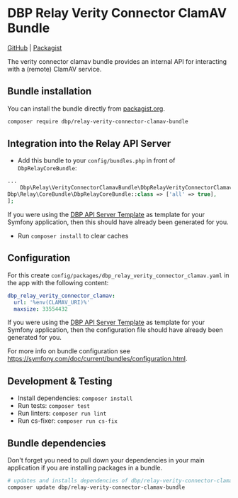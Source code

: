 # DBP Relay Verity Connector ClamAV Bundle

[GitHub](https://github.com/digital-blueprint/relay-verity-connector-clamav-bundle) |
[Packagist](https://packagist.org/packages/dbp/relay-verity-connector-clamav-bundle)

The verity connector clamav bundle provides an internal API for interacting with a (remote) ClamAV service.

## Bundle installation

You can install the bundle directly from [packagist.org](https://packagist.org/packages/dbp/relay-verity-connector-clamav-bundle).

```bash
composer require dbp/relay-verity-connector-clamav-bundle
```

## Integration into the Relay API Server

* Add this bundle to your `config/bundles.php` in front of `DbpRelayCoreBundle`:

```php
...
    Dbp\Relay\VerityConnectorClamavBundle\DbpRelayVerityConnectorClamavBundle::class => ['all' => true],
Dbp\Relay\CoreBundle\DbpRelayCoreBundle::class => ['all' => true],
];
```

If you were using the [DBP API Server Template](https://packagist.org/packages/dbp/relay-server-template)
as template for your Symfony application, then this should have already been generated for you.

* Run `composer install` to clear caches

## Configuration

For this create `config/packages/dbp_relay_verity_connector_clamav.yaml` in the app with the following
content:

```yaml
dbp_relay_verity_connector_clamav:
  url: '%env(CLAMAV_URI)%'
  maxsize: 33554432
```

If you were using the [DBP API Server Template](https://packagist.org/packages/dbp/relay-server-template)
as template for your Symfony application, then the configuration file should have already been generated for you.

For more info on bundle configuration see <https://symfony.com/doc/current/bundles/configuration.html>.

## Development & Testing

* Install dependencies: `composer install`
* Run tests: `composer test`
* Run linters: `composer run lint`
* Run cs-fixer: `composer run cs-fix`

## Bundle dependencies

Don't forget you need to pull down your dependencies in your main application if you are installing packages in a bundle.

```bash
# updates and installs dependencies of dbp/relay-verity-connector-clamav-bundle
composer update dbp/relay-verity-connector-clamav-bundle
```
